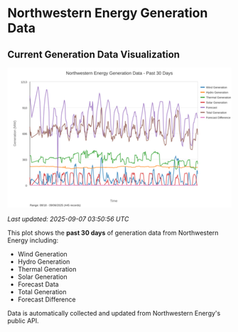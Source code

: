 # Northwestern Energy Generation Data

## Current Generation Data Visualization

![Northwestern Energy Generation Data](images/nwe_generation_plot.svg)

*Last updated: 2025-09-07 03:50:56 UTC*

This plot shows the **past 30 days** of generation data from Northwestern Energy including:
- Wind Generation
- Hydro Generation  
- Thermal Generation
- Solar Generation
- Forecast Data
- Total Generation
- Forecast Difference

Data is automatically collected and updated from Northwestern Energy's public API.

